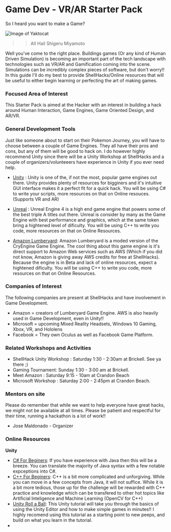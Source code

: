 
# Game Dev - VR/AR Starter Pack

So I heard you want to make a Game?

![Image of Yaktocat](https://media.giphy.com/media/3MxjZ3soxbC4U/giphy.gif)
>> All Hail Shigeru Miyamoto

Well you've come to the right place. Buildings games (Or any kind of Human Driven Simulation) is becoming an important part of the tech landscape with technologies such as VR/AR and Gamification coming into the scene. Simulations can be incredibly complex pieces of software, but don't worry!! In this guide I'll do my best to provide ShellHacks/Online resources that will be useful to either begin learning or perfecting the art of making games. 

### Focused Area of Interest
This Starter Pack is aimed at the Hacker with an interest in building a hack around Human Interaction, Game Engines, Game Oriented Design, and AR/VR.

### General Development Tools
Just like someone about to start on their Pokemon Journey, you will have to choose between a couple of Game Engines. They all have their pros and cons, but any of them will be good to hack on. I do however highly recommend Unity since there will be a Unity Workshop at ShellHacks and a couple of organizers/volunteeers have experience in Unity if you ever need help. 

- [Unity](https://unity3d.com/) : Unity is one of the, if not the most, popular game engines out there. Unity provides plenty of resources for bigginers and it's intuitive GUI interface makes it a perfect fit for a quick hack. You will be using C# to write your scripts, more resources on that on Online resouces. (Supports VR and AR)

- [Unreal](https://www.unrealengine.com/en-US/what-is-unreal-engine-4) : Unreal Engine 4 is a high end game engine that powers some of the best triple A titles out there. Unreal is consider by many as the Game Engine with best performance and graphics, which at the same token bring a hightened level of dificulty. You will be using C++ to write you code, more resources on that on Online Resources. 

- [Amazon Lumberyard](https://aws.amazon.com/lumberyard/): Amazon Lumberyard is a moded version of the CryEngine Game Engine. The cool thing about this game engine is it's direct support to Amazon Web services such as AWS (Which if you did not know, Amazon is giving away AWS credits for free at ShellHacks). Because the engine is in Beta and lack of online resources, expect a hightened dificulty. You will be using C++ to write you code, more resources on that on Online Resources. 

### Companies of Interest
The following companies are present at ShellHacks and have involvement in Game Development.
- Amazon = creators of Lumberyard Game Engine. AWS is also heavily used in Game Development, even in Unity!! 
- Microsoft = upcoming Mixed Reality Headsets, Windows 10 Gaming, Xbox, VR,  and Hololens
- Facebook = They own Oculus as well as Facebook Game Platform. 

### Related Workshops and Activities
- ShellHack Unity Workshop :        Saturday 1:30 - 2:30am at Brickell. See ya there ;)
- Gaming Tournament:                Sunday   1:30 - 3:00 am at Brickell. 
- Meet Amazon :                     Saturday 9:15 - 10am at Crandon Beach 
- Microsoft Workshop :              Saturday 2:00 - 2:45pm at Crandon Beach. 

### Mentors on site
Please do remember that while we want to help everyone have great hacks, we might not be available at all times. Please be patient and respectful for their time, running a hackathon is a lot of work!!

- Jose Maldonado - Organizer

### Online Resources
**Unity** 
- [C# For Beginers](https://www.tutorialspoint.com/csharp/csharp_basic_syntax.htm): If you have experience with Java then this will be a breeze. You can translate the majority of Java syntax with a few notable expceptions into C#.
- [C++ For Beginers](https://www.tutorialspoint.com/cplusplus/cpp_overview.htm): C++ is a bit more complicated and unforgiving. While you can move in a few concepts from Java, it will not suffice. While it is a bit more tedious, those up for the challenge will be rewarded with C++ practice and knowledge which can be transfered to other hot topics like Artificial Inteligence and Machine Learning (OpenCV for C++)
- [Unity Roll a Ball](https://unity3d.com/learn/tutorials/projects/roll-ball-tutorial): This Unity tutorial will take you through the basics of using the Unity Editor and how to make simple games in minutes!! I highly recomend using this tutorial as a starting point to new peeps, and build on what you learn in the tutorial. 
- 

